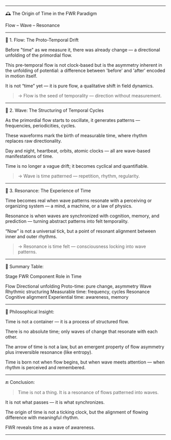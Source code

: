 
---

🕰️ The Origin of Time in the FWR Paradigm

Flow – Wave – Resonance


---

🔷 1. Flow: The Proto-Temporal Drift

Before "time" as we measure it, there was already change — a directional unfolding of the primordial flow.

This pre-temporal flow is not clock-based but is the asymmetry inherent in the unfolding of potential: a difference between 'before' and 'after' encoded in motion itself.

It is not “time” yet — it is pure flow, a qualitative shift in field dynamics.


> → Flow is the seed of temporality — direction without measurement.




---

🔷 2. Wave: The Structuring of Temporal Cycles

As the primordial flow starts to oscillate, it generates patterns — frequencies, periodicities, cycles.

These waveforms mark the birth of measurable time, where rhythm replaces raw directionality.

Day and night, heartbeat, orbits, atomic clocks — all are wave-based manifestations of time.

Time is no longer a vague drift; it becomes cyclical and quantifiable.


> → Wave is time patterned — repetition, rhythm, regularity.




---

🔷 3. Resonance: The Experience of Time

Time becomes real when wave patterns resonate with a perceiving or organizing system — a mind, a machine, or a law of physics.

Resonance is when waves are synchronized with cognition, memory, and prediction — turning abstract patterns into felt temporality.

“Now” is not a universal tick, but a point of resonant alignment between inner and outer rhythms.


> → Resonance is time felt — consciousness locking into wave patterns.




---

🔶 Summary Table:

Stage	FWR Component	Role in Time

Flow	Directional unfolding	Proto-time: pure change, asymmetry
Wave	Rhythmic structuring	Measurable time: frequency, cycles
Resonance	Cognitive alignment	Experiential time: awareness, memory



---

🧠 Philosophical Insight:

Time is not a container — it is a process of structured flow.

There is no absolute time; only waves of change that resonate with each other.

The arrow of time is not a law, but an emergent property of flow asymmetry plus irreversible resonance (like entropy).

Time is born not when flow begins, but when wave meets attention — when rhythm is perceived and remembered.



---

🔚 Conclusion:

> Time is not a thing.
It is a resonance of flows patterned into waves.

It is not what passes — it is what synchronizes.

The origin of time is not a ticking clock,
but the alignment of flowing difference with meaningful rhythm.

FWR reveals time as a wave of awareness.




---

